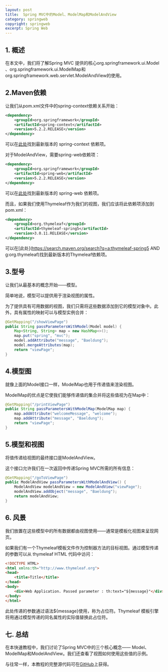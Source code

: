 ```yaml
---
layout: post
title:  Spring MVC中的Model、ModelMap和ModelAndView
category: springweb
copyright: springweb
excerpt: Spring Web
---
```


## 1. 概述

在本文中，我们将了解Spring MVC 提供的核心org.springframework.ui.Model 、org.springframework.ui.ModelMap和org.springframework.web.servlet.ModelAndView的使用。

## 2.Maven依赖

让我们从pom.xml文件中的spring-context依赖关系开始：

```xml
<dependency>
    <groupId>org.springframework</groupId>
    <artifactId>spring-context</artifactId>
    <version>5.2.2.RELEASE</version>
</dependency>
```

可以在[此处](https://search.maven.org/classic/#search|ga|1|a%3A"spring-context")找到最新版本的 spring-context 依赖项。

对于ModelAndView，需要spring-web依赖项：

```xml
<dependency>
    <groupId>org.springframework</groupId>
    <artifactId>spring-web</artifactId>
    <version>5.2.2.RELEASE</version>
</dependency>
```

可以在[此处](https://search.maven.org/classic/#search|ga|1|a%3A"spring-web")找到最新版本的 spring-web 依赖项。

而且，如果我们使用Thymeleaf作为我们的视图，我们应该将此依赖项添加到 pom.xml：

```xml
<dependency>
    <groupId>org.thymeleaf</groupId>
    <artifactId>thymeleaf-spring5</artifactId>
    <version>3.0.11.RELEASE</version>
</dependency>
```

可以在[此处](https://search.maven.org/search?q=a:thymeleaf-spring5 AND g:org.thymeleaf)找到最新版本的Thymeleaf依赖项。

## 3.型号

让我们从最基本的概念开始——模型。

简单地说，模型可以提供用于渲染视图的属性。

为了提供具有可用数据的视图，我们只需将这些数据添加到它的模型对象中。此外，具有属性的映射可以与模型实例合并：

```java
@GetMapping("/showViewPage")
public String passParametersWithModel(Model model) {
    Map<String, String> map = new HashMap<>();
    map.put("spring", "mvc");
    model.addAttribute("message", "Baeldung");
    model.mergeAttributes(map);
    return "viewPage";
}
```

## 4.模型图

就像上面的Model接口一样，ModelMap也用于传递值来渲染视图。

ModelMap的优点是它使我们能够传递值的集合并将这些值视为在Map中：

```java
@GetMapping("/printViewPage")
public String passParametersWithModelMap(ModelMap map) {
    map.addAttribute("welcomeMessage", "welcome");
    map.addAttribute("message", "Baeldung");
    return "viewPage";
}
```

## 5.模型和视图

将值传递给视图的最终接口是ModelAndView。

这个接口允许我们在一次返回中传递Spring MVC所需的所有信息：

```java
@GetMapping("/goToViewPage")
public ModelAndView passParametersWithModelAndView() {
    ModelAndView modelAndView = new ModelAndView("viewPage");
    modelAndView.addObject("message", "Baeldung");
    return modelAndView;
}

```

## 6. 风景

我们放置在这些模型中的所有数据都由视图使用——通常是模板化视图来呈现网页。

如果我们有一个Thymeleaf模板文件作为控制器方法的目标视图。通过模型传递的参数可以从 thymeleaf HTML 代码中访问：

```html
<!DOCTYPE HTML>
<html xmlns:th="http://www.thymeleaf.org">
<head>
    <title>Title</title>
</head>
<body>
    <div>Web Application. Passed parameter : th:text="${message}"</div>
</body>
</html>
```

此处传递的参数通过语法${message}使用，称为占位符。Thymeleaf 模板引擎将用通过模型传递的同名属性的实际值替换此占位符。

## 七. 总结

在本快速教程中，我们讨论了Spring MVC中的三个核心概念—— Model、ModelMap和ModelAndView。我们还查看了视图如何使用这些值的示例。

与往常一样，本教程的完整源代码可在[GitHub](https://github.com/tuyucheng7/taketoday-tutorial4j/tree/master/spring-web-modules)上获得。